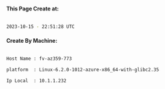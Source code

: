 
   
#### This Page Create at:

```bash

2023-10-15 - 22:51:28 UTC

```

#### Create By Machine:

```bash

Host Name : fv-az359-773

platform  : Linux-6.2.0-1012-azure-x86_64-with-glibc2.35

Ip Local  : 10.1.1.232

```

